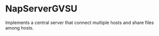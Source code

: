 # NapServerGVSU
Implements a central server that connect multiple hosts and share files among hosts.
